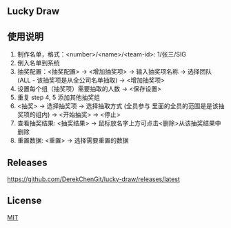 ## Lucky Draw

## 使用说明

1. 制作名单，格式：\<number\>\/\<name\>\/\<team-id\>: 1/张三/SIG
2. 倒入名单到系统
3. 抽奖配置：<抽奖配置> -> <增加抽奖项> -> 输入抽奖项名称 -> 选择团队 (ALL - 该抽奖项是从全公司名单抽取) -> <增加抽奖项>
4. 设置每个组（抽奖项）需要抽取的人数 -> <保存设置>
5. 重复 step 4, 5 添加其他抽奖组
6. <抽奖> -> 选择抽奖项 -> 选择抽取方式 (全员参与 里面的全员的范围是是该抽奖项的组内) -> <开始抽奖> -> <停止>
7. 查看抽奖结果: <抽奖结果> -> 鼠标放名字上方可点击<删除>从该抽奖结果中删除
8. 重置数据: <重置> -> 选择需要重置的数据

## Releases

https://github.com/DerekChenGit/lucky-draw/releases/latest

## License

[MIT](https://choosealicense.com/licenses/mit/)
